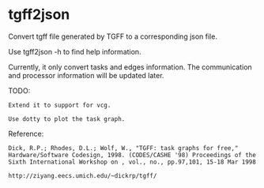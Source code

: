 # tgff2json
Convert tgff file generated by TGFF to a corresponding json file.

Use tgff2json -h to find help information.

Currently, it only convert tasks and edges information. 
The communication and processor information will be updated later.


TODO:
    
    Extend it to support for vcg.
    
    Use dotty to plot the task graph.


Reference:

    Dick, R.P.; Rhodes, D.L.; Wolf, W., "TGFF: task graphs for free," Hardware/Software Codesign, 1998. (CODES/CASHE '98) Proceedings of the Sixth International Workshop on , vol., no., pp.97,101, 15-18 Mar 1998
    
    http://ziyang.eecs.umich.edu/~dickrp/tgff/
